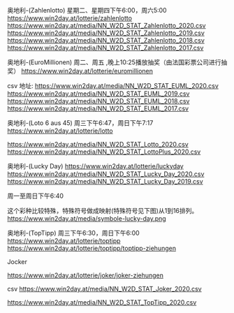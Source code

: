 <!--
 * @Author: maple
 * @Date: 2020-09-02 21:30:07
 * @LastEditors: maple
 * @LastEditTime: 2020-09-13 21:52:08
-->
奥地利-(Zahlenlotto)
星期二、星期四下午6:00，周六5:00
https://www.win2day.at/lotterie/zahlenlotto
https://www.win2day.at/media/NN_W2D_STAT_Zahlenlotto_2020.csv
https://www.win2day.at/media/NN_W2D_STAT_Zahlenlotto_2019.csv
https://www.win2day.at/media/NN_W2D_STAT_Zahlenlotto_2018.csv
https://www.win2day.at/media/NN_W2D_STAT_Zahlenlotto_2017.csv


奥地利-(EuroMillionen)
周二、周五 ,晚上10:25播放抽奖（由法国彩票公司进行抽奖）
https://www.win2day.at/lotterie/euromillionen

csv 地址:
https://www.win2day.at/media/NN_W2D_STAT_EUML_2020.csv
https://www.win2day.at/media/NN_W2D_STAT_EUML_2019.csv
https://www.win2day.at/media/NN_W2D_STAT_EUML_2018.csv
https://www.win2day.at/media/NN_W2D_STAT_EUML_2017.csv


奥地利-(Loto 6 aus 45)
周三下午6:47，周日下午7:17
https://www.win2day.at/lotterie/lotto

https://www.win2day.at/media/NN_W2D_STAT_Lotto_2020.csv
https://www.win2day.at/media/NN_W2D_STAT_LottoPlus_2020.csv


奥地利-(Lucky Day)
https://www.win2day.at/lotterie/luckyday
https://www.win2day.at/media/NN_W2D_STAT_Lucky_Day_2020.csv
https://www.win2day.at/media/NN_W2D_STAT_Lucky_Day_2019.csv

周一至周日下午6:40

这个彩种比较特殊，特殊符号做成映射(特殊符号见下图)从1到16排列。
https://www.win2day.at/media/symbole-lucky-day.png


奥地利-(TopTipp)
周三下午6:30，周日下午6:00
https://www.win2day.at/lotterie/toptipp
https://www.win2day.at/lotterie/toptipp/toptipp-ziehungen


Jocker

https://www.win2day.at/lotterie/joker/joker-ziehungen

csv 
https://www.win2day.at/media/NN_W2D_STAT_Joker_2020.csv


https://www.win2day.at/media/NN_W2D_STAT_TopTipp_2020.csv



